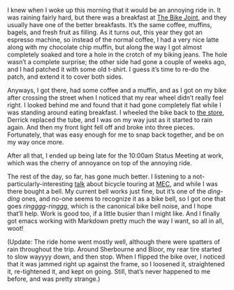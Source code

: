 <!--
.. title: An Inconvienient Ride
.. date: 2008-06-03 20:32:51
.. author: Blake Winton
.. tags: biking, rain, breakfast, flat
-->

I knew when I woke up this morning that it would be an annoying ride
in.  It was raining fairly hard, but there was a breakfast at [The
Bike Joint](http://www.thebikejoint.com/), and they usually have one
of the better breakfasts.  It’s the same coffee, muffins, bagels, and
fresh fruit as filling.  As it turns out, this year they got an
espresso machine, so instead of the normal coffee, I had a very nice
latte along with my chocolate chip muffin, but along the way I got
almost completely soaked and tore a hole in the crotch of my biking
jeans.  The hole wasn’t a complete surprise; the other side had gone a
couple of weeks ago, and I had patched it with some old t-shirt.  I
guess it’s time to re-do the patch, and extend it to cover both sides.

Anyways, I got there, had some coffee and a muffin, and as I got on my
bike after crossing the street when I noticed that my rear wheel
didn’t really feel right.  I looked behind me and found that it had
gone completely flat while I was standing around eating breakfast.  I
wheeled the bike back to [the store](http://www.thebikejoint.com),
Derrick replaced the tube, and I was on my way just as it started to
rain again.  And then my front light fell off and broke into three
pieces.  Fortunately, that was easy enough for me to snap back
together, and be on my way once more.

After all that, I ended up being late for the 10:00am Status Meeting
at work, which was the cherry of annoyance on top of the annoying
ride.

The rest of the day, so far, has gone much better.  I listening to a
not-particularly-interesting [talk](http://tinyurl.com/5oag85) about
bicycle touring at [MEC](http://www.mec.ca/), and while I was there
bought a bell.  My current bell works just fine, but it’s one of the
*ding*-*ding* ones, and no-one seems to recognize it as a bike bell,
so I got one that goes *ringggg*-*ringgg*, which is the canonical bike
bell noise, and I hope that’ll help.  Work is good too, if a little
busier than I might like.  And I finally got emacs working with
Markdown pretty much the way I want, so all in all, woot!

(Update: The ride home went mostly well, although there were spatters
of rain throughout the trip.  Around Sherbourne and Bloor, my rear
tire started to slow wayyyy down, and then stop.  When I flipped the
bike over, I noticed that it was jammed right up against the frame, so
I loosened it, straightened it, re-tightened it, and kept on going.
Still, that’s never happened to me before, and was pretty strange.)
